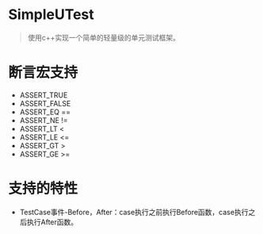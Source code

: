 # SimpleUTest
> 使用c++实现一个简单的轻量级的单元测试框架。

# 断言宏支持
- ASSERT_TRUE
- ASSERT_FALSE
- ASSERT_EQ == 
- ASSERT_NE !=
- ASSERT_LT <
- ASSERT_LE <= 
- ASSERT_GT >
- ASSERT_GE >=

# 支持的特性
- TestCase事件-Before，After：case执行之前执行Before函数，case执行之后执行After函数。